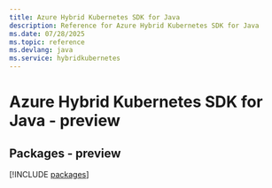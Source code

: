 ```yaml
---
title: Azure Hybrid Kubernetes SDK for Java
description: Reference for Azure Hybrid Kubernetes SDK for Java
ms.date: 07/28/2025
ms.topic: reference
ms.devlang: java
ms.service: hybridkubernetes
---
```

# Azure Hybrid Kubernetes SDK for Java - preview
## Packages - preview
[!INCLUDE [packages](hybrid-kubernetes-index.md)]